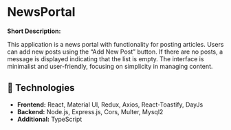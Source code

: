 
# NewsPortal

**Short Description:**

This application is a news portal with functionality for posting articles. Users can add new posts using the “Add New Post” button. If there are no posts, a message is displayed indicating that the list is empty. The interface is minimalist and user-friendly, focusing on simplicity in managing content.

## 🚀 Technologies

- **Frontend:** React, Material UI, Redux, Axios, React-Toastify, DayJs
- **Backend:** Node.js, Express.js, Cors, Multer, Mysql2
- **Additional:** TypeScript
